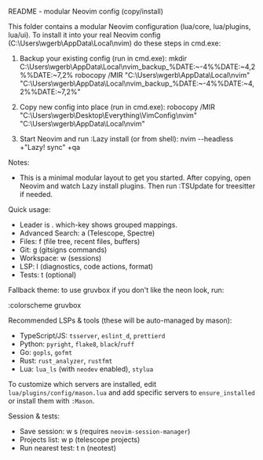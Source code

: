 ﻿README - modular Neovim config (copy/install)

This folder contains a modular Neovim configuration (lua/core, lua/plugins, lua/ui).
To install it into your real Neovim config (C:\Users\wgerb\AppData\Local\nvim) do these steps in cmd.exe:

1) Backup your existing config (run in cmd.exe):
   mkdir C:\Users\wgerb\AppData\Local\nvim_backup_%DATE:~-4%%DATE:~4,2%%DATE:~7,2%
   robocopy /MIR "C:\Users\wgerb\AppData\Local\nvim" "C:\Users\wgerb\AppData\Local\nvim_backup_%DATE:~-4%%DATE:~4,2%%DATE:~7,2%"

2) Copy new config into place (run in cmd.exe):
   robocopy /MIR "C:\Users\wgerb\Desktop\Everything\VimConfig\nvim" "C:\Users\wgerb\AppData\Local\nvim"

3) Start Neovim and run :Lazy install (or from shell):
   nvim --headless +"Lazy! sync" +qa

Notes:
- This is a minimal modular layout to get you started. After copying, open Neovim and watch Lazy install plugins. Then run :TSUpdate for treesitter if needed.

Quick usage:

- Leader is <Space>. which-key shows grouped mappings.
- Advanced Search: <leader>a (Telescope, Spectre)
- Files: <leader>f (file tree, recent files, buffers)
- Git: <leader>g (gitsigns commands)
- Workspace: <leader>w (sessions)
- LSP: <leader>l (diagnostics, code actions, format)
- Tests: <leader>t (optional)

Fallback theme: to use gruvbox if you don't like the neon look, run:

   :colorscheme gruvbox

Recommended LSPs & tools (these will be auto-managed by mason):
 - TypeScript/JS: `tsserver`, `eslint_d`, `prettierd`
 - Python: `pyright`, `flake8`, `black`/`ruff`
 - Go: `gopls`, `gofmt`
 - Rust: `rust_analyzer`, `rustfmt`
 - Lua: `lua_ls` (with `neodev` enabled), `stylua`

To customize which servers are installed, edit `lua/plugins/config/mason.lua` and add specific servers to `ensure_installed` or install them with `:Mason`.

Session & tests:
 - Save session: <leader>w s (requires `neovim-session-manager`)
 - Projects list: <leader>w p (telescope projects)
 - Run nearest test: <leader>t n (neotest)


